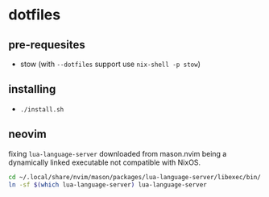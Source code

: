 # dotfiles

## pre-requesites

 - stow (with `--dotfiles` support use `nix-shell -p stow`)

## installing

 - `./install.sh`

## neovim

fixing `lua-language-server` downloaded from mason.nvim being a dynamically linked executable not compatible with NixOS.

```sh
cd ~/.local/share/nvim/mason/packages/lua-language-server/libexec/bin/
ln -sf $(which lua-language-server) lua-language-server
```

